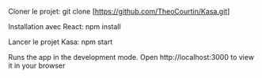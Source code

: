 Cloner le projet: git clone [https://github.com/TheoCourtin/Kasa.git]

Installation avec React: npm install

Lancer le projet Kasa: npm start

Runs the app in the development mode. Open http://localhost:3000 to view it in your browser